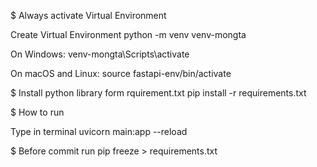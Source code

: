 $ Always activate Virtual Environment 

Create Virtual Environment
python -m venv venv-mongta

On Windows:
venv-mongta\Scripts\activate

On macOS and Linux:
source fastapi-env/bin/activate

$ Install python library form rquirement.txt
pip install -r requirements.txt

$ How to run

Type in terminal 
uvicorn main:app --reload


$ Before commit run 
pip freeze > requirements.txt
